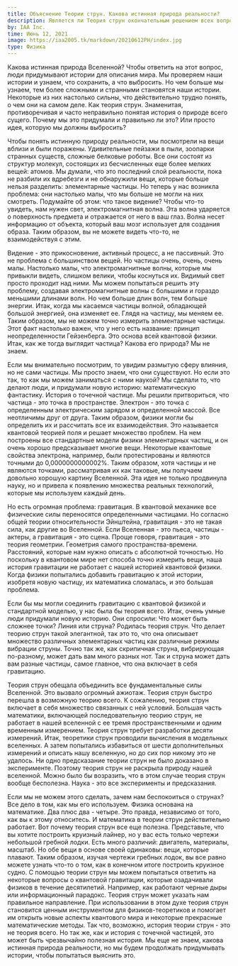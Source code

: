 ```yaml
---
title: Объяснение Теории струн. Какова истинная природа реальности?
description: Является ли Теория струн окончательным решением всех вопросов физики или чрезмерно распространенным тупиком?
by: IAA Inc.
time: Июнь 12, 2021
image: https://iaa2005.tk/markdown/20210612PH/index.jpg
type: Физика
---
```


Какова истинная природа Вселенной? Чтобы ответить на этот вопрос, люди придумывают истории для описания мира. Мы проверяем наши истории и узнаем, что сохранить, а что выбросить. Но чем больше мы узнаем, тем более сложными и странными становятся наши истории. Некоторые из них настолько сильны, что действительно трудно понять, о чем они на самом деле. Как теория струн. Знаменитая, противоречивая и часто неправильно понятая история о природе всего сущего. Почему мы это придумали и правильно ли это? Или просто идея, которую мы должны выбросить?

Чтобы понять истинную природу реальности, мы посмотрели на вещи вблизи и были поражены. Удивительные пейзажи в пыли, зоопарки странных существ, сложные белковые роботы. Все они состоят из структур молекул, состоящих из бесчисленных еще более мелких вещей: атомов. Мы думали, что это последний слой реальности, пока не разбили их вдребезги и не обнаружили вещи, которые больше нельзя разделить: элементарные частицы. Но теперь у нас возникла проблема: они настолько малы, что мы больше не могли на них смотреть. Подумайте об этом: что такое видение? Чтобы что-то увидеть, нам нужен свет, электромагнитная волна. Эта волна ударяется о поверхность предмета и отражается от него в ваш глаз. Волна несет информацию от объекта, который ваш мозг использует для создания образа. Таким образом, вы не можете видеть что-то, не взаимодействуя с этим.

Видение - это прикосновение, активный процесс, а не пассивный. Это не проблема с большинством вещей. Но частицы очень, очень, очень малы. Настолько малы, что электромагнитные волны, которые мы привыкли видеть, слишком велики, чтобы коснуться их. Видимый свет просто проходит над ними. Мы можем попытаться решить эту проблему, создавая электромагнитные волны с большими и гораздо меньшими длинами волн. Но чем больше длин волн, тем больше энергии. Итак, когда мы касаемся частицы волной, обладающей большой энергией, она изменяет ее. Глядя на частицу, мы меняем ее. Таким образом, мы не можем точно измерить элементарные частицы. Этот факт настолько важен, что у него есть название: принцип неопределенности Гейзенберга. Это основа всей квантовой физики. Итак, как же тогда выглядит частица? Какова его природа? Мы не знаем. 

Если мы внимательно посмотрим, то увидим размытую сферу влияния, но не сами частицы. Мы просто знаем, что они существуют. Но если это так, то как мы можем заниматься с ними наукой? Мы сделали то, что делают люди, и придумали новую историю: математическую фантастику. История о точечной частице. Мы решили притвориться, что частица - это точка в пространстве. Электрон - это точка с определенным электрическим зарядом и определенной массой. Все неотличимы друг от друга. Таким образом, физики могли бы определить их и рассчитать все их взаимодействия. Это называется квантовой теорией поля и решает множество проблем. На нем построены все стандартные модели физики элементарных частиц, и он очень хорошо предсказывает многие вещи. Некоторые квантовые свойства электрона, например, были протестированы и являются точными до 0,0000000000002%. Таким образом, хотя частицы и не являются точками, рассматривая их как таковые, мы получаем довольно хорошую картину Вселенной. Эта идея не только продвинула науку, но и привела к появлению множества реальных технологий, которые мы используем каждый день.

Но есть огромная проблема: гравитация. В квантовой механике все физические силы переносятся определенными частицами. Но согласно общей теории относительности Эйнштейна, гравитация - это не такая сила, как другие во Вселенной. Если Вселенная - это пьеса, частицы - актеры, а гравитация - это сцена. Проще говоря, гравитация - это теория геометрии. Геометрия самого пространства-времени. Расстояний, которые нам нужно описать с абсолютной точностью. Но поскольку в квантовом мире нет способа точно измерить вещи, наша история гравитации не работает с нашей историей квантовой физики. Когда физики попытались добавить гравитацию к этой истории, изобретя новую частицу, их математика сломалась, и это большая проблема. 

Если бы мы могли соединить гравитацию с квантовой физикой и стандартной моделью, у нас была бы теория всего. Итак, очень умные люди придумали новую историю. Они спросили: Что может быть сложнее точки? Линия или струна? Родилась теория струн. Что делает теорию струн такой элегантной, так это то, что она описывает множество различных элементарных частиц как различные режимы вибрации струны. Точно так же, как скрипичная струна, вибрирующая по-разному, может дать вам много разных нот. Так и струна может дать вам разные частицы, самое главное, что она включает в себя гравитацию.

Теория струн обещала объединить все фундаментальные силы Вселенной. Это вызвало огромный ажиотаж. Теория струн быстро перешла в возможную теорию всего. К сожалению, теория струн включает в себя множество связанных с ней условий. Большая часть математики, включающей последовательную теорию струн, не работает в нашей вселенной с ее тремя пространственными и одним временным измерением. Теория струн требует разработки десяти измерений. Итак, теоретики струн проводили вычисления в модельных вселенных. А затем попытались избавиться от шести дополнительных измерений и описать нашу вселенную, но до сих пор никому это не удалось. Ни одно предсказание теории струн не было доказано в эксперименте. Поэтому теория струн не раскрыла природу нашей вселенной. Можно было бы возразить, что в этом случае теория струн вообще бесполезна. Наука - это все эксперименты и предсказания.

Если мы не можем этого сделать, зачем нам беспокоиться о струнах? Все дело в том, как мы его используем. Физика основана на математике. Два плюс два - четыре. Это правда, независимо от того, как вы к этому относитесь. И математика в теории струн действительно работает. Вот почему теория струн все еще полезна. Представьте, что вы хотите построить круизный лайнер, но у вас есть только чертежи небольшой гребной лодки. Есть много различий: двигатель, материалы, масштаб. Но обе вещи в основе своей одинаковы: вещи, которые плавают. Таким образом, изучая чертежи гребных лодок, вы все равно можете узнать что-то о том, как в конечном итоге построить круизное судно. С помощью теории струн мы можем попытаться ответить на некоторые вопросы о квантовой гравитации, которые озадачивали физиков в течение десятилетий. Например, как работают черные дыры или информационный парадокс. Теория струн может указать нам правильное направление. При использовании в этом духе теория струн становится ценным инструментом для физиков-теоретиков и помогает им открыть новые аспекты квантового мира и некоторые прекрасные математические методы. Так что, возможно, история теории струн - это не теория всего. Но так же, как и история с точечной частицей, это может быть чрезвычайно полезная история. Мы еще не знаем, какова истинная природа реальности, но мы будем продолжать придумывать истории, чтобы попытаться выяснить это.